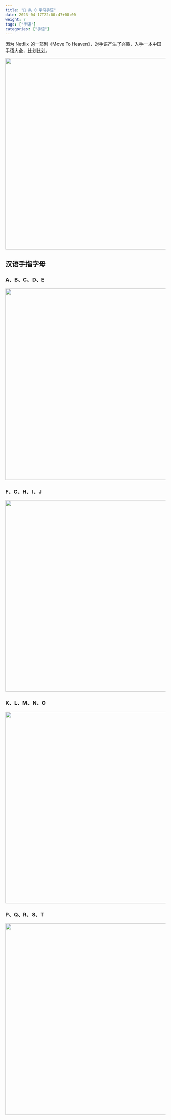 ```yaml
---
title: "🧐 从 0 学习手语"
date: 2023-04-17T22:00:47+08:00
weight: 7
tags: ["手语"]
categories: ["手语"]
---
```


因为 Netflix 的一部剧《Move To Heaven》，对手语产生了兴趣，入手一本中国手语大全，比划比划。    

<img src="https://oweqian.oss-cn-hangzhou.aliyuncs.com/handLanguage/img_01.jpeg" alt="" width="600" />  

## 汉语手指字母

### A、B、C、D、E

<img src="https://oweqian.oss-cn-hangzhou.aliyuncs.com/handLanguage/img_02.png" alt="" width="600" />  

### F、G、H、I、J

<img src="https://oweqian.oss-cn-hangzhou.aliyuncs.com/handLanguage/img_03.png" alt="" width="600" />  

### K、L、M、N、O

<img src="https://oweqian.oss-cn-hangzhou.aliyuncs.com/handLanguage/img_04.png" alt="" width="600" />  

### P、Q、R、S、T

<img src="https://oweqian.oss-cn-hangzhou.aliyuncs.com/handLanguage/img_05.png" alt="" width="600" />  
